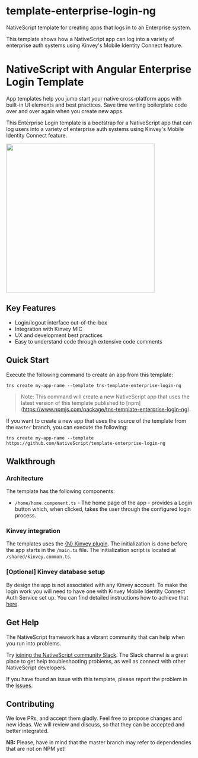 # template-enterprise-login-ng
NativeScript template for creating apps that logs in to an Enterprise system.

This template shows how a NativeScript app can log into a variety of enterprise auth systems using Kinvey's Mobile Identity Connect feature.


# NativeScript with Angular Enterprise Login Template
App templates help you jump start your native cross-platform apps with built-in UI elements and best practices. Save time writing boilerplate code over and over again when you create new apps.

This Enterprise Login template is a bootstrap for a NativeScript app that can log users into a variety of enterprise auth systems using Kinvey's Mobile Identity Connect feature.

<img src="/tools/assets/appTemplate-ios.png" height="400" />

## Key Features
- Login/logout interface out-of-the-box
- Integration with Kinvey MIC
- UX and development best practices
- Easy to understand code through extensive code comments

## Quick Start
Execute the following command to create an app from this template:

```
tns create my-app-name --template tns-template-enterprise-login-ng
```

> Note: This command will create a new NativeScript app that uses the latest version of this template published to [npm] (https://www.npmjs.com/package/tns-template-enterprise-login-ng).

If you want to create a new app that uses the source of the template from the `master` branch, you can execute the following:

```
tns create my-app-name --template https://github.com/NativeScript/template-enterprise-login-ng
```

## Walkthrough

### Architecture
The template has the following components:
- `/home/home.component.ts` - The home page of the app - provides a Login button which, when clicked, takes the user through the configured login process.

### Kinvey integration
The templates uses the [{N} Kinvey plugin](https://github.com/Kinvey/nativescript-sdk). The initialization is done before the app starts in the `/main.ts` file. The initialization script is located at `/shared/kinvey.common.ts`.

### [Optional] Kinvey database setup
By design the app is not associated with any Kinvey account. To make the login work you will need to have one with Kinvey Mobile Identity Connect Auth Service set up. You can find detailed instructions how to achieve that [here](https://devcenter.kinvey.com/nativescript/guides/mobile-identity-connect).

## Get Help
The NativeScript framework has a vibrant community that can help when you run into problems.

Try [joining the NativeScript community Slack](http://developer.telerik.com/wp-login.php?action=slack-invitation). The Slack channel is a great place to get help troubleshooting problems, as well as connect with other NativeScript developers.

If you have found an issue with this template, please report the problem in the   [Issues](https://github.com/NativeScript/template-enterprise-login-ng/issues).

## Contributing

We love PRs, and accept them gladly. Feel free to propose changes and new ideas. We will review and discuss, so that they can be accepted and better integrated.

**NB:** Please, have in mind that the master branch may refer to dependencies that are not on NPM yet!


